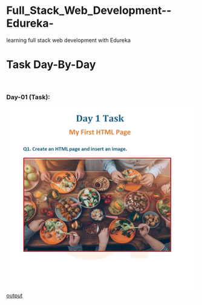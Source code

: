 # Full_Stack_Web_Development--Edureka-
learning full stack web development with Edureka
<h1>Task Day-By-Day</h1> 
<br>
<h3>Day-01 (Task):</h3>
<img src="https://github.com/Tiru2002/Full_Stack_Web_Development--Edureka-/blob/main/Day%201/TaskOfTheDay.jpeg">
<a href="https://github.com/Tiru2002/Full_Stack_Web_Development--Edureka-/blob/main/Day%201/Index.html">output</a>
